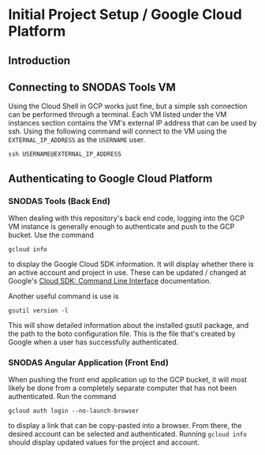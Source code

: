 # Initial Project Setup / Google Cloud Platform #

## Introduction ##



## Connecting to SNODAS Tools VM ##

Using the Cloud Shell in GCP works just fine, but a simple ssh connection can be
performed through a terminal. Each VM listed under the VM instances section contains
the VM's external IP address that can be used by ssh. Using the following command
will connect to the VM using the `EXTERNAL_IP_ADDRESS` as the `USERNAME` user.

```
ssh USERNAME@EXTERNAL_IP_ADDRESS
```

## Authenticating to Google Cloud Platform ##

### SNODAS Tools (Back End) ###

When dealing with this repository's back end code, logging into the GCP VM instance
is generally enough to authenticate and push to the GCP bucket. Use the command

```
gcloud info
```

to display the Google Cloud SDK information. It will display whether there is an
active account and project in use. These can be updated / changed at Google's
[Cloud SDK: Command Line Interface](https://cloud.google.com/sdk/gcloud/reference)
documentation.

Another useful command is use is

```
gsutil version -l
```

This will show detailed information about the installed gsutil package, and the
path to the boto configuration file. This is the file that's created by Google
when a user has successfully authenticated.

### SNODAS Angular Application (Front End) ###

When pushing the front end application up to the GCP bucket, it will most likely
be done from a completely separate computer that has not been authenticated. Run
the command

```
gcloud auth login --no-launch-browser
```

to display a link that can be copy-pasted into a browser. From there, the desired
account can be selected and authenticated. Running `gcloud info` should display
updated values for the project and account.

